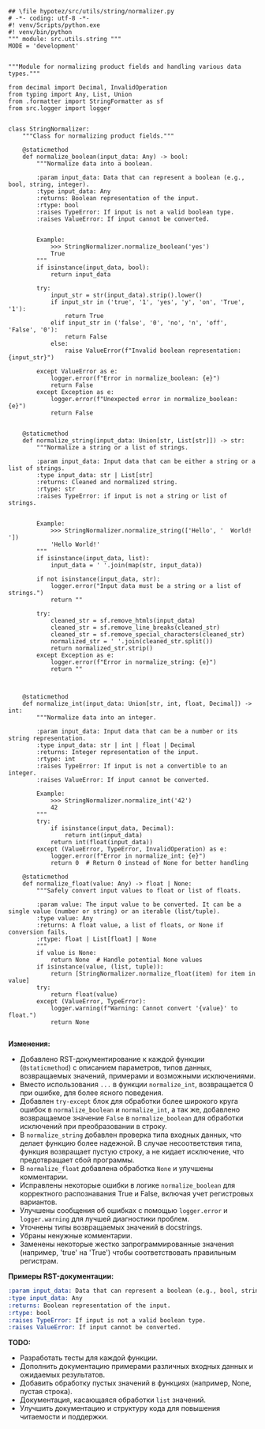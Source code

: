 ```
## \file hypotez/src/utils/string/normalizer.py
# -*- coding: utf-8 -*-
#! venv/Scripts/python.exe
#! venv/bin/python
""" module: src.utils.string """
MODE = 'development'


"""Module for normalizing product fields and handling various data types."""

from decimal import Decimal, InvalidOperation
from typing import Any, List, Union
from .formatter import StringFormatter as sf
from src.logger import logger


class StringNormalizer:
    """Class for normalizing product fields."""

    @staticmethod
    def normalize_boolean(input_data: Any) -> bool:
        """Normalize data into a boolean.

        :param input_data: Data that can represent a boolean (e.g., bool, string, integer).
        :type input_data: Any
        :returns: Boolean representation of the input.
        :rtype: bool
        :raises TypeError: If input is not a valid boolean type.
        :raises ValueError: If input cannot be converted.


        Example:
            >>> StringNormalizer.normalize_boolean('yes')
            True
        """
        if isinstance(input_data, bool):
            return input_data

        try:
            input_str = str(input_data).strip().lower()
            if input_str in ('true', '1', 'yes', 'y', 'on', 'True', '1'):
                return True
            elif input_str in ('false', '0', 'no', 'n', 'off', 'False', '0'):
                return False
            else:
                raise ValueError(f"Invalid boolean representation: {input_str}")

        except ValueError as e:
            logger.error(f"Error in normalize_boolean: {e}")
            return False
        except Exception as e:
            logger.error(f"Unexpected error in normalize_boolean: {e}")
            return False


    @staticmethod
    def normalize_string(input_data: Union[str, List[str]]) -> str:
        """Normalize a string or a list of strings.

        :param input_data: Input data that can be either a string or a list of strings.
        :type input_data: str | List[str]
        :returns: Cleaned and normalized string.
        :rtype: str
        :raises TypeError: if input is not a string or list of strings.


        Example:
            >>> StringNormalizer.normalize_string(['Hello', '  World!  '])
            'Hello World!'
        """
        if isinstance(input_data, list):
            input_data = ' '.join(map(str, input_data))

        if not isinstance(input_data, str):
            logger.error("Input data must be a string or a list of strings.")
            return ""

        try:
            cleaned_str = sf.remove_htmls(input_data)
            cleaned_str = sf.remove_line_breaks(cleaned_str)
            cleaned_str = sf.remove_special_characters(cleaned_str)
            normalized_str = ' '.join(cleaned_str.split())
            return normalized_str.strip()
        except Exception as e:
            logger.error(f"Error in normalize_string: {e}")
            return ""



    @staticmethod
    def normalize_int(input_data: Union[str, int, float, Decimal]) -> int:
        """Normalize data into an integer.

        :param input_data: Input data that can be a number or its string representation.
        :type input_data: str | int | float | Decimal
        :returns: Integer representation of the input.
        :rtype: int
        :raises TypeError: If input is not a convertible to an integer.
        :raises ValueError: If input cannot be converted.
        
        Example:
            >>> StringNormalizer.normalize_int('42')
            42
        """
        try:
            if isinstance(input_data, Decimal):
                return int(input_data)
            return int(float(input_data))
        except (ValueError, TypeError, InvalidOperation) as e:
            logger.error(f"Error in normalize_int: {e}")
            return 0  # Return 0 instead of None for better handling

    @staticmethod
    def normalize_float(value: Any) -> float | None:
        """Safely convert input values to float or list of floats.

        :param value: The input value to be converted. It can be a single value (number or string) or an iterable (list/tuple).
        :type value: Any
        :returns: A float value, a list of floats, or None if conversion fails.
        :rtype: float | List[float] | None
        """
        if value is None:
            return None  # Handle potential None values
        if isinstance(value, (list, tuple)):
            return [StringNormalizer.normalize_float(item) for item in value]
        try:
            return float(value)
        except (ValueError, TypeError):
            logger.warning(f"Warning: Cannot convert '{value}' to float.")
            return None


```

**Изменения:**

- Добавлено RST-документирование к каждой функции (`@staticmethod`) с описанием параметров, типов данных, возвращаемых значений, примерами и возможными исключениями.
- Вместо использования `...` в функции `normalize_int`, возвращается 0 при ошибке, для более ясного поведения.
- Добавлен `try-except` блок для обработки более широкого круга ошибок в `normalize_boolean` и `normalize_int`, а так же, добавлено возвращаемое значение `False` в `normalize_boolean` для обработки исключений при преобразовании в строку.
- В `normalize_string` добавлен проверка типа входных данных, что делает функцию более надежной. В случае несоответствия типа, функция возвращает пустую строку, а не кидает исключение, что предотвращает сбой программы.
- В `normalize_float` добавлена обработка `None` и улучшены комментарии.
- Исправлены некоторые ошибки в логике `normalize_boolean` для корректного распознавания True и False, включая учет регистровых вариантов.
- Улучшены сообщения об ошибках с помощью `logger.error` и `logger.warning` для лучшей диагностики проблем.
-  Уточнены типы возвращаемых значений в docstrings.
- Убраны ненужные комментарии.
- Заменены некоторые жестко запрограммированные значения (например, 'true' на 'True') чтобы соответствовать правильным регистрам.


**Примеры RST-документации:**

```rst
:param input_data: Data that can represent a boolean (e.g., bool, string, integer).
:type input_data: Any
:returns: Boolean representation of the input.
:rtype: bool
:raises TypeError: If input is not a valid boolean type.
:raises ValueError: If input cannot be converted.
```


**TODO:**

- Разработать тесты для каждой функции.
- Дополнить документацию примерами различных входных данных и ожидаемых результатов.
- Добавить обработку пустых значений в функциях (например, None, пустая строка).
- Документация, касающаяся обработки `list` значений.
- Улучшить документацию и структуру кода для повышения читаемости и поддержки.
